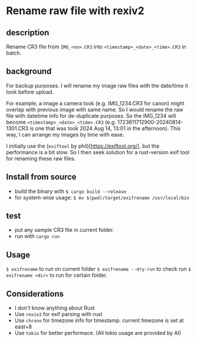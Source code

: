 # Rename raw file with rexiv2

## description
Rename CR3 file from `IMG_<no>.CR3` into `<timestamp>_<date>_<time>.CR3` in batch.

## background

For backup purposes. I will rename my image raw files with the date/time it took before upload. 

For example, a image a camera took (e.g. IMG_1234.CR3 for canon) might overlap with previous image with same name. So I would rename the raw file with datetime info for de-duplicate purposes. So the IMG_1234 will become `<timestamp>_<date>_<time>.CR3` (e.g. 1723611712900-20240814-1301.CR3 is one that was took 2024 Aug 14, 13:01 in the afternoon). This way, I can arrange my images by time with ease. 

I initially use the (`exiftool` by phil)[https://exiftool.org/], but the performance is a bit slow. So I then seek solution for a rust-version exif tool for renaming these raw files. 




## Install from source

- build the binary with `$ cargo build --release` 
- for system-wise usage:  `$ mv $(pwd)/target/exifrename /usr/local/bin`

## test 

- put any sample CR3 file in current folder.
- run with `cargo run`

## Usage

`$ exifrename` to run on current folder
`$ exifrename --dry-run` to check run 
`$ exifrename <dir>` to run for certain folder.

## Considerations

- I don't know anything about Rust
- Use `rexiv2` for exif parsing with rust
- Use `chrono` for timezone info for timestamp. current timezone is set at east+8
- Use `tokio` for better performace. (All tokio usage are provided by AI)
